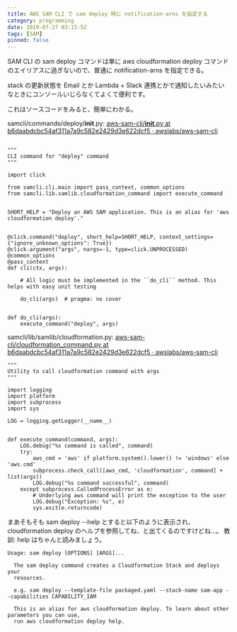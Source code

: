 ```yaml
---
title: AWS SAM CLI で sam deploy 時に notification-arns を指定する
category: programming
date: 2019-07-27 03:15:52
tags: [SAM]
pinned: false
---
```


SAM CLI の sam deploy コマンドは単に aws cloudformation deploy コマンドのエイリアスに過ぎないので、普通に notification-arns を指定できる。

stack の更新状態を Email とか Lambda + Slack 連携とかで通知したいみたいなときにコンソールいじらなくてよくて便利です。

これはソースコードをみると、簡単にわかる。

samcli/commands/deploy/**init**.py: [aws-sam-cli/**init**.py at b6daabdcbc54af311a7a9c582e2429d3e622dcf5 · awslabs/aws-sam-cli](https://github.com/awslabs/aws-sam-cli/blob/b6daabdcbc54af311a7a9c582e2429d3e622dcf5/samcli/commands/deploy/__init__.py#L11)

```

"""
CLI command for "deploy" command
"""

import click

from samcli.cli.main import pass_context, common_options
from samcli.lib.samlib.cloudformation_command import execute_command


SHORT_HELP = "Deploy an AWS SAM application. This is an alias for 'aws cloudformation deploy'."


@click.command("deploy", short_help=SHORT_HELP, context_settings={"ignore_unknown_options": True})
@click.argument("args", nargs=-1, type=click.UNPROCESSED)
@common_options
@pass_context
def cli(ctx, args):

    # All logic must be implemented in the ``do_cli`` method. This helps with easy unit testing

    do_cli(args)  # pragma: no cover


def do_cli(args):
    execute_command("deploy", args)
```

samcli/lib/samlib/cloudformation.py: [aws-sam-cli/cloudformation_command.py at b6daabdcbc54af311a7a9c582e2429d3e622dcf5 · awslabs/aws-sam-cli](https://github.com/awslabs/aws-sam-cli/blob/b6daabdcbc54af311a7a9c582e2429d3e622dcf5/samcli/lib/samlib/cloudformation_command.py#L17)

```
"""
Utility to call cloudformation command with args
"""

import logging
import platform
import subprocess
import sys

LOG = logging.getLogger(__name__)


def execute_command(command, args):
    LOG.debug("%s command is called", command)
    try:
        aws_cmd = 'aws' if platform.system().lower() != 'windows' else 'aws.cmd'
        subprocess.check_call([aws_cmd, 'cloudformation', command] + list(args))
        LOG.debug("%s command successful", command)
    except subprocess.CalledProcessError as e:
        # Underlying aws command will print the exception to the user
        LOG.debug("Exception: %s", e)
        sys.exit(e.returncode)
```

まあそもそも sam deploy --help とすると以下のように表示され、cloudformation deploy のヘルプを参照してね、と出てくるのですけどね...。 教訓: help はちゃんと読みましょう。

```
Usage: sam deploy [OPTIONS] [ARGS]...

  The sam deploy command creates a Cloudformation Stack and deploys your
  resources.

  e.g. sam deploy --template-file packaged.yaml --stack-name sam-app --capabilities CAPABILITY_IAM

  This is an alias for aws cloudformation deploy. To learn about other parameters you can use,
  run aws cloudformation deploy help.
```
